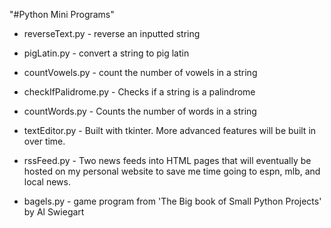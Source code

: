 "#Python Mini Programs" 

- reverseText.py - reverse an inputted string
- pigLatin.py - convert a string to pig latin
- countVowels.py - count the number of vowels in a string
- checkIfPalidrome.py - Checks if a string is a palindrome 
- countWords.py - Counts the number of words in a string
- textEditor.py - Built with tkinter. More advanced features will be built in over time. 
- rssFeed.py - Two news feeds into HTML pages that will eventually be hosted on my personal website to save me time going to espn, mlb, and local news. 

- bagels.py - game program from 'The Big book of Small Python Projects' by Al Swiegart